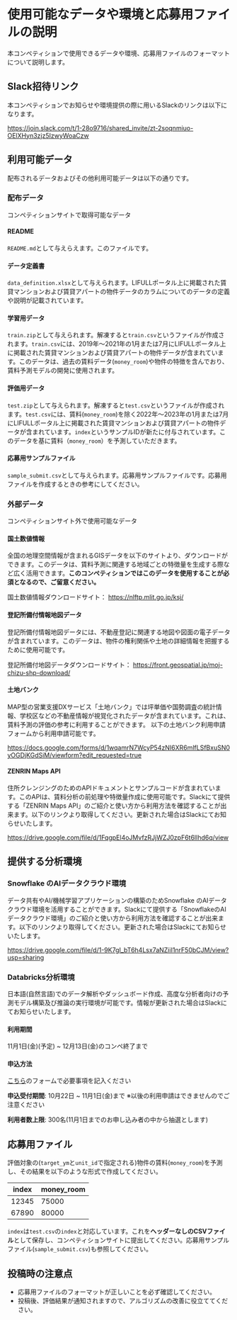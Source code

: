 # 使用可能なデータや環境と応募用ファイルの説明

本コンペティションで使用できるデータや環境、応募用ファイルのフォーマットについて説明します。

## Slack招待リンク

本コンペティションでお知らせや環境提供の際に用いるSlackのリンクは以下になります。

https://join.slack.com/t/1-28o9716/shared_invite/zt-2soqnmiuo-OElXHyn3zjz5IzwyWoaCzw

## 利用可能データ

配布されるデータおよびその他利用可能データは以下の通りです。

### 配布データ

コンペティションサイトで取得可能なデータ

#### README

`README.md`として与えらえます。このファイルです。

#### データ定義書

`data_definition.xlsx`として与えられます。LIFULLポータル上に掲載された賃貸マンションおよび賃貸アパートの物件データのカラムについてのデータの定義や説明が記載されています。

#### 学習用データ

`train.zip`として与えられます。解凍すると`train.csv`というファイルが作成されます。`train.csv`には、2019年～2021年の1月または7月にLIFULLポータル上に掲載された賃貸マンションおよび賃貸アパートの物件データが含まれています。このデータは、過去の賃料データ(`money_room`)や物件の特徴を含んでおり、賃料予測モデルの開発に使用されます。

#### 評価用データ

`test.zip`として与えられます。解凍すると`test.csv`というファイルが作成されます。`test.csv`には、賃料(`money_room`)を除く2022年～2023年の1月または7月にLIFULLポータル上に掲載された賃貸マンションおよび賃貸アパートの物件データが含まれています。`index`というサンプルIDが新たに付与されています。このデータを基に賃料（`money_room`）を予測していただきます。

#### 応募用サンプルファイル

`sample_submit.csv`として与えられます。応募用サンプルファイルです。応募用ファイルを作成するときの参考にしてください。

### 外部データ

コンペティションサイト外で使用可能なデータ

#### 国土数値情報

全国の地理空間情報が含まれるGISデータを以下のサイトより、ダウンロードができます。このデータは、賃料予測に関連する地域ごとの特徴量を生成する際など広く活用できます。**このコンペティションではこのデータを使用することが必須となるので、ご留意ください。**


国土数値情報ダウンロードサイト：
https://nlftp.mlit.go.jp/ksj/

#### 登記所備付情報地図データ

登記所備付情報地図データには、不動産登記に関連する地図や図面の電子データが含まれています。このデータは、物件の権利関係や土地の詳細情報を把握するために使用可能です。

登記所備付地図データダウンロードサイト：
https://front.geospatial.jp/moj-chizu-shp-download/


#### 土地バンク

MAP型の営業支援DXサービス「土地バンク」では坪単価や国勢調査の統計情報、学校区などの不動産情報が視覚化されたデータが含まれています。これは、賃料予測の評価の参考に利用することができます。
以下の土地バンク利用申請フォームから利用申請可能です。

https://docs.google.com/forms/d/1wqamrN7WcyP54zNI6XR6mlfLSfBxuSN0yOGDjKGdSiM/viewform?edit_requested=true

#### ZENRIN Maps API

住所クレンジングのためのAPIドキュメントとサンプルコードが含まれています。このAPIは、賃料分析の前処理や特徴量作成に使用可能です。Slackにて提供する「ZENRIN Maps API」のご紹介と使い方から利用方法を確認することが出来ます。以下のリンクより取得してください。更新された場合はSlackにてお知らせいたします。

https://drive.google.com/file/d/1FqgpEl4oJMvfzRJjWZJ0zpF6t6lIhd6q/view

## 提供する分析環境

### Snowflake のAIデータクラウド環境

データ共有やAI/機械学習アプリケーションの構築のためSnowflake のAIデータクラウド環境を活用することができます。Slackにて提供する「SnowflakeのAIデータクラウド環境」のご紹介と使い方から利用方法を確認することが出来ます。以下のリンクより取得してください。更新された場合はSlackにてお知らせいたします。

https://drive.google.com/file/d/1-9K7gI_bT6h4Lsx7aNZiiI1nrF50bCJM/view?usp=sharing

### Databricks分析環境

日本語(自然言語)でのデータ解析やダッシュボード作成、高度な分析者向けの予測モデル構築及び推論の実行環境が可能です。情報が更新された場合はSlackにてお知らせいたします。

#### 利用期間

11月1日(金)(予定) ~ 12月13日(金)のコンペ終了まで

#### 申込方法

[こちら](https://docs.google.com/forms/d/e/1FAIpQLSdV2Kr8JJBTM_6xgTAxB9lN1OZJ0a0wBamRBrqKm6o_CfZxnQ/viewform)のフォームで必要事項を記入ください

**申込受付期間**: 10月22日 ~ 11月1日(金)まで ※以後の利用申請はできませんのでご注意ください

**利用者数上限**: 300名(11月1日までのお申し込み者の中から抽選とします)

## 応募用ファイル

評価対象の(`target_ym`と`unit_id`で指定される)物件の賃料(`money_room`)を予測し、その結果を以下のような形式で作成してください。

| index | money_room |
| ---- | ---- |
| 12345 | 75000 |
| 67890 | 80000 |

`index`は`test.csv`の`index`と対応しています。これを**ヘッダーなしのCSVファイル**として保存し、コンペティションサイトに提出してください。応募用サンプルファイル(`sample_submit.csv`)も参照してください。

## 投稿時の注意点

- 応募用ファイルのフォーマットが正しいことを必ず確認してください。
- 投稿後、評価結果が通知されますので、アルゴリズムの改善に役立ててください。
